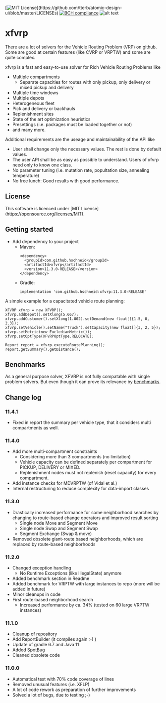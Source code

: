 [![MIT License](https://img.shields.io/apm/l/atomic-design-ui.svg?)](https://github.com/tterb/atomic-design-ui/blob/master/LICENSEs)
[![BCH compliance](https://bettercodehub.com/edge/badge/hschneid/xfvrp?branch=master)](https://bettercodehub.com/)
![alt text](https://img.shields.io/static/v1?label=version&message=11.4.1&color=-)

xfvrp
======

There are a lot of solvers for the Vehicle Routing Problem (VRP) on github. Some are good at certain features (like CVRP or VRPTW) and some are quite complex.

xfvrp is a fast and easy-to-use solver for Rich Vehicle Routing Problems like
- Multiple compartments
  - Separate capacities for routes with only pickup, only delivery or mixed pickup and delivery 
- Multiple time windows
- Multiple depots
- Heterogeneous fleet
- Pick and delivery or backhauls
- Replenishment sites
- State of the art optimization heuristics
- Presettings (i.e. packages must be loaded together or not)
- and many more.
 
Additional requirements are the useage and maintainability of the API like
- User shall change only the necessary values. The rest is done by default values.
- The user API shall be as easy as possible to understand. Users of xfvrp need only to know one class.
- No parameter tuning (i.e. mutation rate, popultation size, annealing temperature) 
- No free lunch: Good results with good performance.

## License
This software is licenced under [MIT License] (https://opensource.org/licenses/MIT).

## Getting started
* Add dependency to your project
  * Maven: 
    ```
    <dependency>
      <groupId>com.github.hschneid</groupId>
      <artifactId>xfvrp</artifactId>
      <version>11.3.0-RELEASE</version>
    </dependency>
    ```
  * Gradle:
    ```
    implementation 'com.github.hschneid:xfvrp:11.3.0-RELEASE'
    ```

A simple example for a capacitated vehicle route planning:
``` 
XFVRP xfvrp = new XFVRP();
xfvrp.addDepot().setXlong(5.667);
xfvrp.addCustomer().setXlong(1.002).setDemand(new float[]{1.5, 0, 2.3});
xfvrp.setVehicle().setName("Truck").setCapacity(new float[]{3, 2, 5});
xfvrp.setMetric(new EucledianMetric());
xfvrp.setOptType(XFVRPOptType.RELOCATE);

Report report = xfvrp.executeRoutePlanning();
report.getSummary().getDistance();
```

## Benchmarks
As a general purpose solver, XFVRP is not fully compatable with single problem solvers. But even though it can prove its relevance by [benchmarks](BENCHMARKS.md).

## Change log

### 11.4.1
- Fixed in report the summary per vehicle type, that it considers multi compartments as well.

### 11.4.0
- Add more multi-compartment constraints
  - Considering more than 3 compartments (no limitation)
  - Vehicle capacity can be defined separately per compartment for PICKUP, DELIVERY or MIXED.
  - Replenishment nodes must not replenish (reset capacity) for every compartment.
- Add instance checks for MDVRPTW (of Vidal et al.)
- Internal restructuring to reduce complexity for data-import classes

### 11.3.0
- Drastically increased performance for some neighborhood searches by changing to route-based change operators and improved result sorting
  - Single node Move and Segment Move
  - Single node Swap and Segment Swap
  - Segment Exchange (Swap & move)
- Removed obsolete giant-route based neighborhoods, which are replaced by route-based neighborhoods 

### 11.2.0
- Changed exception handling
  - No Runtime Exceptions (like IllegalState) anymore
- Added benchmark section in Readme
- Added benchmark for VRPTW with large instances to repo (more will be added in future)
- Minor cleanups in code
- First route-based neighborhood search
  - Increased performance by ca. 34% (tested on 60 large VRPTW instances)

### 11.1.0
- Cleanup of repository
- Add ReportBuilder (it compiles again :-) )  
- Update of gradle 6.7 and Java 11
- Added SpotBug
- Cleaned obsolete code

### 11.0.0
- Automatical test with 70% code coverage of lines
- Removed unusual features (i.e. XFLP)
- A lot of code rework as preparation of further improvements
- Solved a lot of bugs, due to testing ;-)
